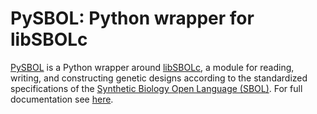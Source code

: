 PySBOL: Python wrapper for libSBOLc
======================================

[PySBOL](http://synbiodex.github.io/pySBOL/index.html) is a Python wrapper around [libSBOLc](https://github.com/SynBioDex/libSBOLc), a module for reading, writing, and constructing genetic designs according to the standardized specifications of the [Synthetic Biology Open Language (SBOL)](http://www.sbolstandard.org/).  For full documentation see [here](http://synbiodex.github.io/pySBOL/index.html).

